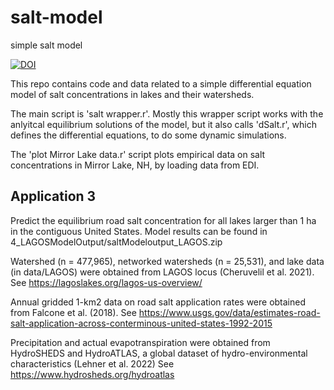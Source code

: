# salt-model
simple salt model

[![DOI](https://zenodo.org/badge/578657567.svg)](https://zenodo.org/badge/latestdoi/578657567)

This repo contains code and data related to a simple differential equation model of salt concentrations in lakes and their watersheds.

The main script is 'salt wrapper.r'. Mostly this wrapper script works with the anlyitcal equilibrium solutions of the model, but it also calls 'dSalt.r', which defines the differential equations, to do some dynamic simulations.

The 'plot Mirror Lake data.r' script plots empirical data on salt concentrations in Mirror Lake, NH, by loading data from EDI.

## Application 3
Predict the equilibrium road salt concentration for all lakes larger than 1 ha in the contiguous United States. Model results can be found in 4_LAGOSModelOutput/saltModeloutput_LAGOS.zip

Watershed (n = 477,965), networked watersheds (n = 25,531), and lake data (in data/LAGOS) were obtained from LAGOS locus (Cheruvelil et al. 2021). 
See https://lagoslakes.org/lagos-us-overview/

Annual gridded 1-km2 data on road salt application rates were obtained from Falcone et al. (2018).
See https://www.usgs.gov/data/estimates-road-salt-application-across-conterminous-united-states-1992-2015

Precipitation and actual evapotranspiration were obtained from HydroSHEDS and HydroATLAS, a global dataset of hydro-environmental characteristics (Lehner et al. 2022)
See https://www.hydrosheds.org/hydroatlas

